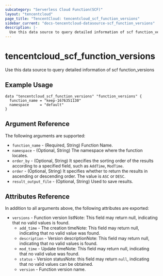 ```yaml
---
subcategory: "Serverless Cloud Function(SCF)"
layout: "tencentcloud"
page_title: "TencentCloud: tencentcloud_scf_function_versions"
sidebar_current: "docs-tencentcloud-datasource-scf_function_versions"
description: |-
  Use this data source to query detailed information of scf function_versions
---
```


# tencentcloud_scf_function_versions

Use this data source to query detailed information of scf function_versions

## Example Usage

```hcl
data "tencentcloud_scf_function_versions" "function_versions" {
  function_name = "keep-1676351130"
  namespace     = "default"
}
```

## Argument Reference

The following arguments are supported:

* `function_name` - (Required, String) Function Name.
* `namespace` - (Optional, String) The namespace where the function locates.
* `order_by` - (Optional, String) It specifies the sorting order of the results according to a specified field, such as `AddTime`, `ModTime`.
* `order` - (Optional, String) It specifies whether to return the results in ascending or descending order. The value is `ASC` or `DESC`.
* `result_output_file` - (Optional, String) Used to save results.

## Attributes Reference

In addition to all arguments above, the following attributes are exported:

* `versions` - Function version listNote: This field may return null, indicating that no valid values is found.
  * `add_time` - The creation timeNote: This field may return null, indicating that no valid value was found.
  * `description` - Version descriptionNote: This field may return null, indicating that no valid values is found.
  * `mod_time` - Update timeNote: This field may return null, indicating that no valid value was found.
  * `status` - Version statusNote: this field may return `null`, indicating that no valid values can be obtained.
  * `version` - Function version name.



